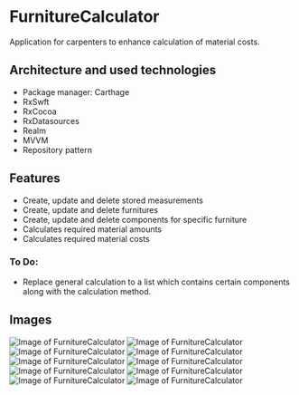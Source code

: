 # FurnitureCalculator
Application for carpenters to enhance calculation of material costs.

## Architecture and used technologies
* Package manager: Carthage
* RxSwft
* RxCocoa
* RxDatasources
* Realm
* MVVM
* Repository pattern


## Features
* Create, update and delete stored measurements
* Create, update and delete furnitures
* Create, update and delete components for specific furniture
* Calculates required material amounts
* Calculates required material costs

### To Do:
* Replace general calculation to a list which contains certain components along with the calculation method.

## Images

![Image of FurnitureCalculator](https://github.com/gavrillas/FurnitureCalculator/blob/main/Assets/Image1.png)
![Image of FurnitureCalculator](https://github.com/gavrillas/FurnitureCalculator/blob/main/Assets/Image2.png)
![Image of FurnitureCalculator](https://github.com/gavrillas/FurnitureCalculator/blob/main/Assets/Image3.png)
![Image of FurnitureCalculator](https://github.com/gavrillas/FurnitureCalculator/blob/main/Assets/Image4.png)
![Image of FurnitureCalculator](https://github.com/gavrillas/FurnitureCalculator/blob/main/Assets/Image5.png)
![Image of FurnitureCalculator](https://github.com/gavrillas/FurnitureCalculator/blob/main/Assets/Image6.png)
![Image of FurnitureCalculator](https://github.com/gavrillas/FurnitureCalculator/blob/main/Assets/Image7.png)
![Image of FurnitureCalculator](https://github.com/gavrillas/FurnitureCalculator/blob/main/Assets/Image8.png)
![Image of FurnitureCalculator](https://github.com/gavrillas/FurnitureCalculator/blob/main/Assets/Image9.png)
![Image of FurnitureCalculator](https://github.com/gavrillas/FurnitureCalculator/blob/main/Assets/Image10.png)
